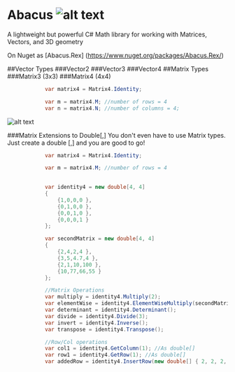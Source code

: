 # Abacus ![alt text](https://dl.dropboxusercontent.com/u/7527702/CodeDeCardan_32x32png.png "Code De Cardan Logo")
A lightweight but powerful C# Math library for working with Matrices, Vectors, and 3D geometry

On Nuget as [Abacus.Rex] (https://www.nuget.org/packages/Abacus.Rex/)

##Vector Types
###Vector2
###Vector3
###Vector4
##Matrix Types
###Matrix3 (3x3)
###Matrix4 (4x4)

```cs
            var matrix4 = Matrix4.Identity;

            var m = matrix4.M; //number of rows = 4
            var n = matrix4.N; //number of columns = 4;
```
![alt text](http://mathurl.com/jksf4gy.png "Identity matrix")

###Matrix Extensions to Double[,]
You don't even have to use Matrix types. Just create a double [,] and you are good to go!

```cs
            var matrix4 = Matrix4.Identity;

            var m = matrix4.M; //number of rows = 4
      

            var identity4 = new double[4, 4]
            {
                {1,0,0,0 },
                {0,1,0,0 },
                {0,0,1,0 },
                {0,0,0,1 }
            };

            var secondMatrix = new double[4, 4]
            {
                {2,4,2,4 },
                {3,5,4.7,4 },
                {2,1,10,100 },
                {10,77,66,55 }
            };

            //Matrix Operations
            var multiply = identity4.Multiply(2);
            var elementWise = identity4.ElementWiseMultiply(secondMatrix);
            var determinant = identity4.Determinant();
            var divide = identity4.Divide(3);
            var invert = identity4.Inverse();
            var transpose = identity4.Transpose();

            //Row/Col operations
            var col1 = identity4.GetColumn(1); //As double[]
            var row1 = identity4.GetRow(1); //As double[]
            var addedRow = identity4.InsertRow(new double[] { 2, 2, 2, 2 }, rowPos: 3); //Inserts a new row in index 3
```